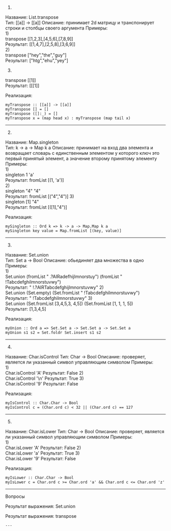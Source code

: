 1)
Название: List.transpose  
Тип: [[a]] -> [[a]] 
Описание: принимает 2d  матрицу и транспонирует строки и столбцы своего аргумента 
Примеры:  
1)   
transpose [[1,2,3],[4,5,6],[7,8,9]]  
Результат: [[1,4,7],[2,5,8],[3,6,9]]  
2)  
transpose ["hey","the","guy"]  
Результат: ["htg","ehu","yey"]

3)  
transpose [[1]]  
Результат: [[[1]] 

Реализация:   
```
myTranspose :: [[a]] -> [[a]]
myTranspose [] = []
myTranspose ([]:_) = []
myTranspose x = (map head x) : myTranspose (map tail x)

```
---
2)
Название: Map.singleton  
Тип: k -> a -> Map k a 
Описание: принимает на вход два элемента и возвращает словарь с единственным элементом у которого ключ это первый принятый элемент,
а значение второму принятому элементу
Примеры:  
1)   
singleton 1 'a'   
Результат: fromList [(1, 'a')]  
2)  
singleton "4" "4"  
Результат: fromList [("4","4")]
3)  
singleton [1] "4"  
Результат: fromList [([1],"4")] 

Реализация:   
```
mySingleton :: Ord k => k -> a -> Map.Map k a
mySingleton key value = Map.fromList [(key, value)]

```
---

3)
Название: Set.union  
Тип: Set a -> Bool 
Описание: обьединяет два множества в одно
Примеры:  
1)   
Set.union (fromList " .?AIRadefhijlmnorstuy") (fromList " !Tabcdefghilmnorstuvwy")   
Результат: " !.?AIRTabcdefghijlmnorstuvwy"
2)  
Set.union (Set.empty) (Set.fromList " !Tabcdefghilmnorstuvwy")  
Результат: " !Tabcdefghilmnorstuvwy"
3)  
Set.union (Set.fromList [3,4,5,3, 4,5]) (Set.fromList [1, 1, 1, 5])  
Результат: [1,3,4,5] 

Реализация:   
```
myUnion :: Ord a => Set.Set a -> Set.Set a -> Set.Set a
myUnion s1 s2 = Set.foldr Set.insert s1 s2

```
---
4)
Название: Char.isControl 
Тип: Char -> Bool 
Описание:  проверяет, является ли указанный символ управляющим символом
Примеры:  
1)   
Char.isControl 'A'
Результат: False
2)  
Char.isControl '\n'
Результат: True
3)  
Char.isControl '9'
Результат: False

Реализация:   
```
myIsControl :: Char.Char -> Bool
myIsControl c = (Char.ord c) < 32 || (Char.ord c) == 127

```
---

5)
Название: Char.isLower 
Тип: Char -> Bool 
Описание:  проверяет, является ли указанный символ управляющим символом
Примеры:  
1)   
Char.isLower 'A'
Результат: False
2)  
Char.isLower 'a'
Результат: True
3)  
Char.isLower '9'
Результат: False

Реализация:   
```
myIsLower :: Char.Char -> Bool
myIsLower c = Char.ord c >= Char.ord 'a' && Char.ord c <= Char.ord 'z'

```
---

Вопросы

	
Результат выражения: Set.union


Результат выражения: transpose

```
---
